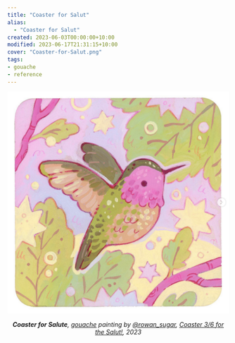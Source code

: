 ```yaml
---
title: "Coaster for Salut"
alias:
  - "Coaster for Salut"
created: 2023-06-03T00:00:00+10:00
modified: 2023-06-17T21:31:15+10:00
cover: "Coaster-for-Salut.png"
tags:
- gouache
- reference
---
```


![Coaster for Salute](imgs/coaster-for-salut.png)

*<center>**Coaster for Salute**, [gouache](notes/gouache) painting by [@rowan_sugar](https://rowansugar.carrd.co), [Coaster 3/6 for the Salut!](https://www.instagram.com/p/Cst6vuNP8Tj/), 2023</center>*
